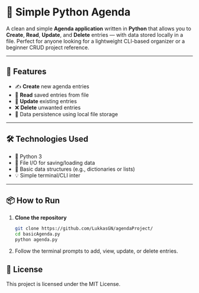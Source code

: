 # 📒 Simple Python Agenda

A clean and simple **Agenda application** written in **Python** that allows you to **Create**, **Read**, **Update**, and **Delete** entries — with data stored locally in a file. Perfect for anyone looking for a lightweight CLI-based organizer or a beginner CRUD project reference.

---

## 🚀 Features

- ✍️ **Create** new agenda entries
- 📖 **Read** saved entries from file
- 📝 **Update** existing entries
- ❌ **Delete** unwanted entries
- 💾 Data persistence using local file storage

---

## 🛠 Technologies Used

- 🐍 Python 3
- 📂 File I/O for saving/loading data
- 🧠 Basic data structures (e.g., dictionaries or lists)
- 💡 Simple terminal/CLI inter

---

## 📦 How to Run

1. **Clone the repository**  
   ```bash
   git clone https://github.com/LukkasGN/agendaProject/
   cd basicAgenda.py
   python agenda.py
   
2. Follow the terminal prompts to add, view, update, or delete entries.

## 📄 License
This project is licensed under the MIT License.
